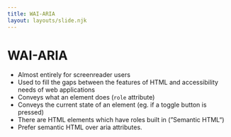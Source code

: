 ```yaml
---
title: WAI-ARIA
layout: layouts/slide.njk
---
```


# WAI-ARIA

- Almost entirely for screenreader users
- Used to fill the gaps between the features of HTML and accessibility needs of web applications
- Conveys what an element does (`role` attribute)
- Conveys the current state of an element (eg. if a toggle button is pressed)
- There are HTML elements which have roles built in (”Semantic HTML“)
- Prefer semantic HTML over aria attributes.
